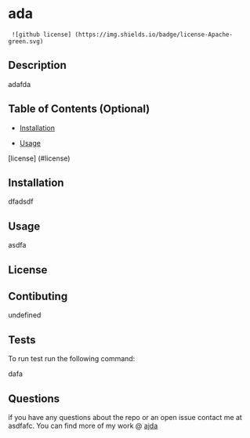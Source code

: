 # ada

     ![github license] (https://img.shields.io/badge/license-Apache-green.svg)


## Description

adafda



## Table of Contents (Optional)

- [Installation](#installation)

- [Usage](#usage)

 [license] (#license)



## Installation


dfadsdf


## Usage

asdfa

 ## License


## Contibuting

undefined

## Tests

To run test run the following command: 

dafa

## Questions 

if you have any questions about the repo or an open issue contact me at asdfafc. You can find more of my work @ [ajda](https://github.com/ajda/)
